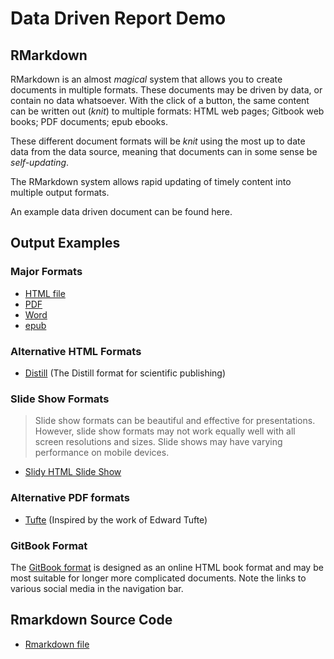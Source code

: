 # Data Driven Report Demo

## RMarkdown

RMarkdown is an almost *magical* system that allows you to create documents in multiple formats. These documents may be driven by data, or contain no data whatsoever. With the click of a button, the same content can be written out (*knit*) to multiple formats: HTML web pages; Gitbook web books; PDF documents; epub ebooks.  

These different document formats will be *knit* using the most up to date data from the data source, meaning that documents can in some sense be *self-updating*.

The RMarkdown system allows rapid updating of timely content into multiple output formats. 

An example data driven document can be found here.

## Output Examples

### Major Formats

* [HTML file](data-driven-report-demo.html)
* [PDF](data-driven-report-demo.pdf)
* [Word](data-driven-report-demo.docx)
* [epub](data-driven-report-demo.epub)

### Alternative HTML Formats

* [Distill](data-driven-report-demo-distill.html) (The Distill format for scientific publishing)

### Slide Show Formats

> Slide show formats can be beautiful and effective for presentations. However, slide show formats may not work equally well with all screen resolutions and sizes. Slide shows may have varying performance on mobile devices.

* [Slidy HTML Slide Show](data-driven-report-demo-slidy.html)

### Alternative PDF formats

* [Tufte](data-driven-report-demo-tufte.pdf) (Inspired by the work of Edward Tufte)

### GitBook Format

The [GitBook format](./book/background.html) is designed as an online HTML book format and may be most suitable for longer more complicated documents. Note the links to various social media in the navigation bar.

## Rmarkdown Source Code

* [Rmarkdown file](https://github.com/agrogan1/dataviz/blob/master/data-driven-report-demo/data-driven-report-demo.Rmd)




